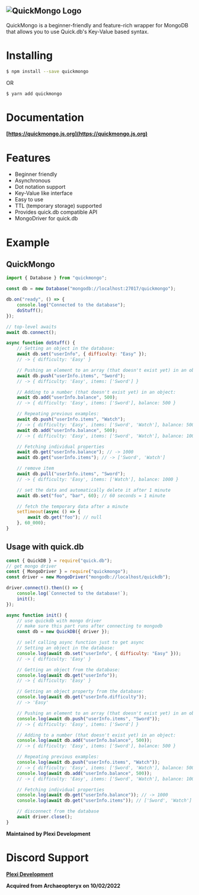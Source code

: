 ## ![QuickMongo Logo](https://www.plexidev.org/quickmongo.png)

QuickMongo is a beginner-friendly and feature-rich wrapper for MongoDB that allows you to use Quick.db's Key-Value based syntax.

# Installing

```bash
$ npm install --save quickmongo
```
OR
```bash
$ yarn add quickmongo
```

# Documentation
**[https://quickmongo.js.org](https://quickmongo.js.org)**

# Features
- Beginner friendly
- Asynchronous
- Dot notation support
- Key-Value like interface
- Easy to use
- TTL (temporary storage) supported
- Provides quick.db compatible API
- MongoDriver for quick.db

# Example

## QuickMongo

```js
import { Database } from "quickmongo";

const db = new Database("mongodb://localhost:27017/quickmongo");

db.on("ready", () => {
    console.log("Connected to the database");
    doStuff();
});

// top-level awaits
await db.connect(); 

async function doStuff() {
    // Setting an object in the database:
    await db.set("userInfo", { difficulty: "Easy" });
    // -> { difficulty: 'Easy' }

    // Pushing an element to an array (that doesn't exist yet) in an object:
    await db.push("userInfo.items", "Sword");
    // -> { difficulty: 'Easy', items: ['Sword'] }

    // Adding to a number (that doesn't exist yet) in an object:
    await db.add("userInfo.balance", 500);
    // -> { difficulty: 'Easy', items: ['Sword'], balance: 500 }

    // Repeating previous examples:
    await db.push("userInfo.items", "Watch");
    // -> { difficulty: 'Easy', items: ['Sword', 'Watch'], balance: 500 }
    await db.add("userInfo.balance", 500);
    // -> { difficulty: 'Easy', items: ['Sword', 'Watch'], balance: 1000 }

    // Fetching individual properties
    await db.get("userInfo.balance"); // -> 1000
    await db.get("userInfo.items"); // -> ['Sword', 'Watch']

    // remove item
    await db.pull("userInfo.items", "Sword");
    // -> { difficulty: 'Easy', items: ['Watch'], balance: 1000 }

    // set the data and automatically delete it after 1 minute
    await db.set("foo", "bar", 60); // 60 seconds = 1 minute

    // fetch the temporary data after a minute
    setTimeout(async () => {
        await db.get("foo"); // null
    }, 60_000);
}
```

## Usage with quick.db

```js
const { QuickDB } = require("quick.db");
// get mongo driver
const { MongoDriver } = require("quickmongo");
const driver = new MongoDriver("mongodb://localhost/quickdb");

driver.connect().then(() => {
    console.log(`Connected to the database!`);
    init();
});

async function init() {
    // use quickdb with mongo driver
    // make sure this part runs after connecting to mongodb
    const db = new QuickDB({ driver });

    // self calling async function just to get async
    // Setting an object in the database:
    console.log(await db.set("userInfo", { difficulty: "Easy" }));
    // -> { difficulty: 'Easy' }

    // Getting an object from the database:
    console.log(await db.get("userInfo"));
    // -> { difficulty: 'Easy' }

    // Getting an object property from the database:
    console.log(await db.get("userInfo.difficulty"));
    // -> 'Easy'

    // Pushing an element to an array (that doesn't exist yet) in an object:
    console.log(await db.push("userInfo.items", "Sword"));
    // -> { difficulty: 'Easy', items: ['Sword'] }

    // Adding to a number (that doesn't exist yet) in an object:
    console.log(await db.add("userInfo.balance", 500));
    // -> { difficulty: 'Easy', items: ['Sword'], balance: 500 }

    // Repeating previous examples:
    console.log(await db.push("userInfo.items", "Watch"));
    // -> { difficulty: 'Easy', items: ['Sword', 'Watch'], balance: 500 }
    console.log(await db.add("userInfo.balance", 500));
    // -> { difficulty: 'Easy', items: ['Sword', 'Watch'], balance: 1000 }

    // Fetching individual properties
    console.log(await db.get("userInfo.balance")); // -> 1000
    console.log(await db.get("userInfo.items")); // ['Sword', 'Watch']

    // disconnect from the database
    await driver.close();
}
```

**Maintained by Plexi Development**

# Discord Support
**[Plexi Development](https://discord.gg/plexidev)**

**Acquired from Archaeopteryx on 10/02/2022**
